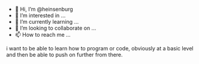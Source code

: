 - 👋 Hi, I’m @heinsenburg
- 👀 I’m interested in ...
- 🌱 I’m currently learning ...
- 💞️ I’m looking to collaborate on ...
- 📫 How to reach me ...

<!---
heinsenburg/heinsenburg is a ✨ special ✨ repository because its `README.md` (this file) appears on your GitHub profile.
You can click the Preview link to take a look at your changes.
--->
i want to be able to learn how to program or code, obviously at a basic level and then be able to push on further from there. 
